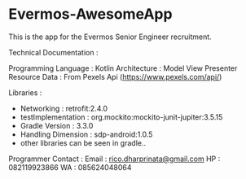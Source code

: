 # Evermos-AwesomeApp

This is the app for the Evermos Senior Engineer recruitment.

Technical Documentation :

Programming Language  : Kotlin
Architecture          : Model View Presenter 
Resource Data         : From Pexels Api (https://www.pexels.com/api/)

Libraries : 

- Networking          : retrofit:2.4.0
- testImplementation  : org.mockito:mockito-junit-jupiter:3.5.15
- Gradle Version      : 3.3.0
- Handling Dimension  : sdp-android:1.0.5
- other libraries can be seen in gradle..


Programmer Contact :
Email : rico.dharprinata@gmail.com
HP    : 082119923866
WA    : 085624048064
